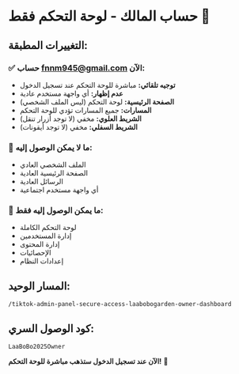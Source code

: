# حساب المالك - لوحة التحكم فقط 👑

## التغييرات المطبقة:

### ✅ حساب fnnm945@gmail.com الآن:
- **توجيه تلقائي:** مباشرة للوحة التحكم عند تسجيل الدخول
- **عدم إظهار:** أي واجهة مستخدم عادية
- **الصفحة الرئيسية:** لوحة التحكم (ليس الملف الشخصي)
- **المسارات:** جميع المسارات تؤدي للوحة التحكم
- **الشريط العلوي:** مخفي (لا توجد أزرار تنقل)
- **الشريط السفلي:** مخفي (لا توجد أيقونات)

### 🚫 ما لا يمكن الوصول إليه:
- الملف الشخصي العادي
- الصفحة الرئيسية العادية
- الرسائل العادية
- أي واجهة مستخدم اجتماعية

### 🔧 ما يمكن الوصول إليه فقط:
- لوحة التحكم الكاملة
- إدارة المستخدمين
- إدارة المحتوى
- الإحصائيات
- إعدادات النظام

## المسار الوحيد:
```
/tiktok-admin-panel-secure-access-laabobogarden-owner-dashboard
```

## كود الوصول السري:
```
LaaBoBo2025Owner
```

**الآن عند تسجيل الدخول ستذهب مباشرة للوحة التحكم!** 🎯